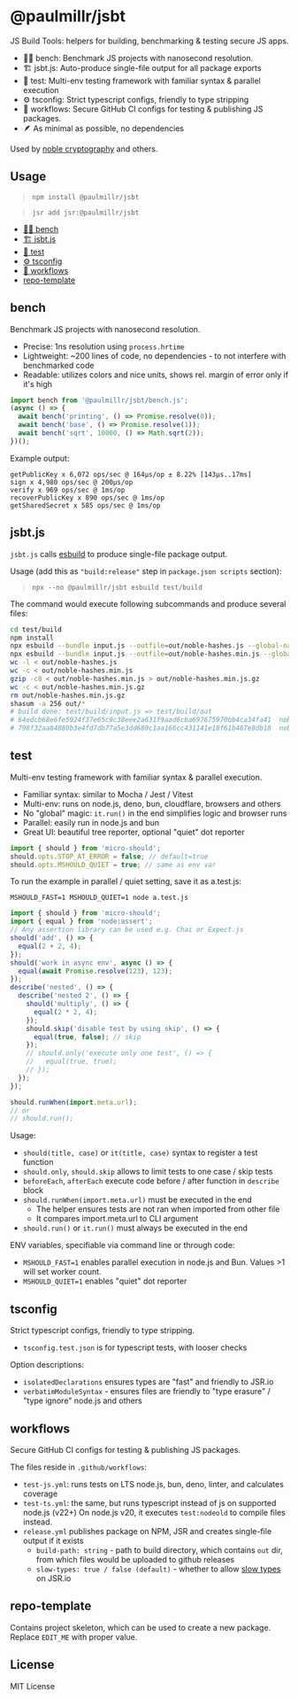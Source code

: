 # @paulmillr/jsbt

JS Build Tools: helpers for building, benchmarking & testing secure JS apps.

- 🏋🏻 bench: Benchmark JS projects with nanosecond resolution.
- 🏗️ jsbt.js: Auto-produce single-file output for all package exports
- 📝 test: Multi-env testing framework with familiar syntax & parallel execution
- ⚙️ tsconfig: Strict typescript configs, friendly to type stripping
- 🤖 workflows: Secure GitHub CI configs for testing & publishing JS packages.
- 🪶 As minimal as possible, no dependencies

Used by [noble cryptography](https://paulmillr.com/noble/) and others.

## Usage

> `npm install @paulmillr/jsbt`

> `jsr add jsr:@paulmillr/jsbt`

- [🏋🏻 bench](#bench)
- [🏗️ jsbt.js](#jsbtjs)
- [📝 test](#test)
- [⚙️ tsconfig](#tsconfig)
- [🤖 workflows](#workflows)
- [repo-template](#repo-template)

## bench

Benchmark JS projects with nanosecond resolution.

- Precise: 1ns resolution using `process.hrtime`
- Lightweight: ~200 lines of code, no dependencies - to not interfere with benchmarked code
- Readable: utilizes colors and nice units, shows rel. margin of error only if it's high

```js
import bench from '@paulmillr/jsbt/bench.js';
(async () => {
  await bench('printing', () => Promise.resolve(0));
  await bench('base', () => Promise.resolve(1));
  await bench('sqrt', 10000, () => Math.sqrt(2));
})();
```

Example output:

```
getPublicKey x 6,072 ops/sec @ 164μs/op ± 8.22% [143μs..17ms]
sign x 4,980 ops/sec @ 200μs/op
verify x 969 ops/sec @ 1ms/op
recoverPublicKey x 890 ops/sec @ 1ms/op
getSharedSecret x 585 ops/sec @ 1ms/op
```

## jsbt.js

`jsbt.js` calls [esbuild](https://esbuild.github.io) to produce single-file package output.

Usage (add this as `"build:release"` step in `package.json scripts` section):

> `npx --no @paulmillr/jsbt esbuild test/build`

The command would execute following subcommands and produce several files:

```sh
cd test/build
npm install
npx esbuild --bundle input.js --outfile=out/noble-hashes.js --global-name=nobleHashes
npx esbuild --bundle input.js --outfile=out/noble-hashes.min.js --global-name=nobleHashes --minify
wc -l < out/noble-hashes.js
wc -c < out/noble-hashes.min.js
gzip -c8 < out/noble-hashes.min.js > out/noble-hashes.min.js.gz
wc -c < out/noble-hashes.min.js.gz
rm out/noble-hashes.min.js.gz
shasum -a 256 out/*
# build done: test/build/input.js => test/build/out
# 64edcb68e6fe5924f37e65c9c38eee2a631f9aad6cba697675970bb4ca34fa41  noble-hashes.js
# 798f32aa84880b3e4fd7db77a5e3dd680c1aa166cc431141e18f61b467e8db18  noble-hashes.min.js
```

## test

Multi-env testing framework with familiar syntax & parallel execution.

- Familiar syntax: similar to Mocha / Jest / Vitest
- Multi-env: runs on node.js, deno, bun, cloudflare, browsers and others
- No "global" magic: `it.run()` in the end simplifies logic and browser runs
- Parallel: easily run in node.js and bun
- Great UI: beautiful tree reporter, optional "quiet" dot reporter

```js
import { should } from 'micro-should';
should.opts.STOP_AT_ERROR = false; // default=true
should.opts.MSHOULD_QUIET = true; // same as env var
```

To run the example in parallel / quiet setting, save it as a.test.js:

    MSHOULD_FAST=1 MSHOULD_QUIET=1 node a.test.js

```js
import { should } from 'micro-should';
import { equal } from 'node:assert';
// Any assertion library can be used e.g. Chai or Expect.js
should('add', () => {
  equal(2 + 2, 4);
});
should('work in async env', async () => {
  equal(await Promise.resolve(123), 123);
});
describe('nested', () => {
  describe('nested 2', () => {
    should('multiply', () => {
      equal(2 * 2, 4);
    });
    should.skip('disable test by using skip', () => {
      equal(true, false); // skip
    });
    // should.only('execute only one test', () => {
    //   equal(true, true);
    // });
  });
});

should.runWhen(import.meta.url);
// or
// should.run();
```

Usage:

- `should(title, case)` or `it(title, case)` syntax to register a test function
- `should.only`, `should.skip` allows to limit tests to one case / skip tests
- `beforeEach`, `afterEach` execute code before / after function in `describe` block
- `should.runWhen(import.meta.url)` must be executed in the end
    - The helper ensures tests are not ran when imported from other file
    - It compares import.meta.url to CLI argument
- `should.run()` or `it.run()` must always be executed in the end

ENV variables, specifiable via command line or through code:

- `MSHOULD_FAST=1` enables parallel execution in node.js and Bun. Values >1 will set worker count.
- `MSHOULD_QUIET=1` enables "quiet" dot reporter

## tsconfig

Strict typescript configs, friendly to type stripping.

* `tsconfig.test.json` is for typescript tests, with looser checks

Option descriptions:

* `isolatedDeclarations` ensures types are "fast" and friendly to JSR.io
* `verbatimModuleSyntax` - ensures files are friendly to "type erasure" / "type ignore"
node.js and others

## workflows

Secure GitHub CI configs for testing & publishing JS packages.

The files reside in `.github/workflows`:

* `test-js.yml`: runs tests on LTS node.js, bun, deno, linter, and calculates coverage
* `test-ts.yml`: the same, but runs typescript instead of js on supported node.js (v22+)
  On node.js v20, it executes `test:nodeold` to compile files instead.
* `release.yml` publishes package on NPM, JSR and creates single-file output if it exists
    * `build-path: string` - path to build directory, which contains `out` dir, from which
      files would be uploaded to github releases
    * `slow-types: true / false (default)` - whether to allow [slow types](https://jsr.io/docs/about-slow-types) on JSR.io

## repo-template

Contains project skeleton, which can be used to create a new package.
Replace `EDIT_ME` with proper value.

## License

MIT License
